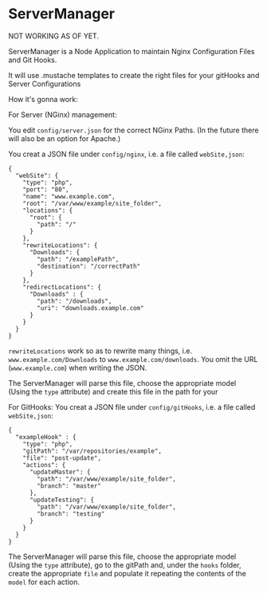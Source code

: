 ServerManager
=============

NOT WORKING AS OF YET.

ServerManager is a Node Application to maintain Nginx Configuration Files and Git Hooks.

It will use .mustache templates to create the right files for your gitHooks and Server Configurations

How it's gonna work:


For Server (NGinx) management:

You edit `config/server.json` for the correct NGinx Paths.
(In the future there will also be an option for Apache.)


You creat a JSON file under `config/nginx`, i.e. a file called `webSite,json`:

    {
      "webSite": {
        "type": "php",
        "port": "80",
        "name": "www.example.com",
        "root": "/var/www/example/site_folder",
        "locations": {
          "root": {
            "path": "/"
          }
        },
        "rewriteLocations": {
          "Downloads": {
            "path": "/examplePath",
            "destination": "/correctPath"
          }
        },
        "redirectLocations": {
          "Downloads" : {
            "path": "/downloads",
            "uri": "downloads.example.com"
          }
        }
      }
    }


`rewriteLocations` work so as to rewrite many things, i.e. `www.example.com/Downloads` to `www.example.com/downloads`. You omit the URL (`www.example.com`) when writing the JSON.

The ServerManager will parse this file, choose the appropriate model (Using the `type` attribute) and create this file in the path for your


For GitHooks:
You creat a JSON file under `config/gitHooks`, i.e. a file called `webSite,json`:

    {
      "exampleHook" : {
        "type": "php",
        "gitPath": "/var/repositories/example",
        "file": "post-update",
        "actions": {
          "updateMaster": {
            "path": "/var/www/example/site_folder",
            "branch": "master"
          },
          "updateTesting": {
            "path": "/var/www/example/site_folder",
            "branch": "testing"
          }
        }
      }
    }

The ServerManager will parse this file, choose the appropriate model (Using the `type` attribute), go to the gitPath and, under the `hooks` folder, create the appropriate `file` and populate it repeating the contents of the `model` for each action.